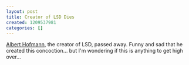 ```yaml
---
layout: post
title: Creator of LSD Dies
created: 1209537981
categories: []
---
```

<a href="http://www.nytimes.com/2008/04/30/world/europe/30hofmann.html?no_interstitial">Albert Hofmann</a>, the creator of LSD, passed away.  Funny and sad that he created this concoction... but I'm wondering if this is anything to get high over...
